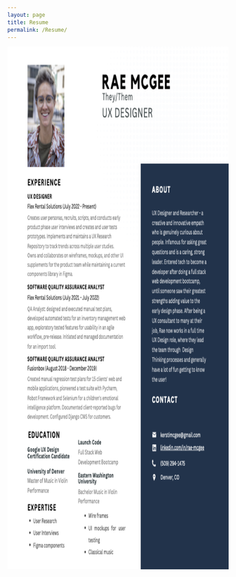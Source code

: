 ```yaml
---
layout: page
title: Resume
permalink: /Resume/
---
```


<img src="https://github.com/RH-X/portfolio/blob/gh-pages/docs/about-page/rae-mcgee-resume.png?raw=true" height= 1186.5 width="918"/>


<!--
![Rae McGee's Resume [https://github.com/RH-X/portfolio/blob/gh-pages/docs/about-page/rae-mcgee-resume.png]](https://github.com/RH-X/portfolio/blob/gh-pages/docs/about-page/rae-mcgee-resume.png?raw=true)

